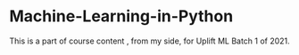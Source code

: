 # Machine-Learning-in-Python
This is a part of course content , from my side, for Uplift ML Batch 1 of 2021. 
